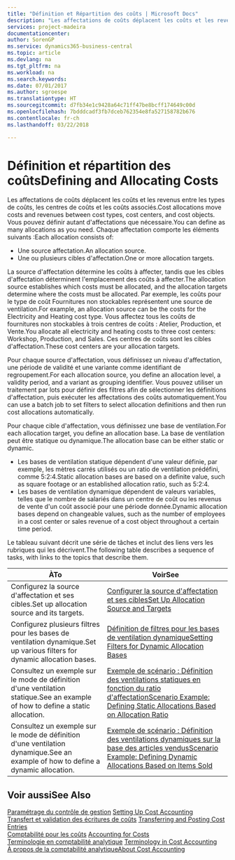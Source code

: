 ```yaml
---
title: "Définition et Répartition des coûts | Microsoft Docs"
description: "Les affectations de coûts déplacent les coûts et les revenus entre les types de coûts, les centres de coûts et les coûts associés. Vous pouvez définir autant d'affectations que nécessaire."
services: project-madeira
documentationcenter: 
author: SorenGP
ms.service: dynamics365-business-central
ms.topic: article
ms.devlang: na
ms.tgt_pltfrm: na
ms.workload: na
ms.search.keywords: 
ms.date: 07/01/2017
ms.author: sgroespe
ms.translationtype: HT
ms.sourcegitcommit: d7fb34e1c9428a64c71ff47be8bcff174649c00d
ms.openlocfilehash: 7bdddcadf3fb7dceb762354e8fa527158782b676
ms.contentlocale: fr-ch
ms.lasthandoff: 03/22/2018

---
```

# <a name="defining-and-allocating-costs"></a><span data-ttu-id="2f59b-104">Définition et répartition des coûts</span><span class="sxs-lookup"><span data-stu-id="2f59b-104">Defining and Allocating Costs</span></span>
<span data-ttu-id="2f59b-105">Les affectations de coûts déplacent les coûts et les revenus entre les types de coûts, les centres de coûts et les coûts associés.</span><span class="sxs-lookup"><span data-stu-id="2f59b-105">Cost allocations move costs and revenues between cost types, cost centers, and cost objects.</span></span> <span data-ttu-id="2f59b-106">Vous pouvez définir autant d'affectations que nécessaire.</span><span class="sxs-lookup"><span data-stu-id="2f59b-106">You can define as many allocations as you need.</span></span> <span data-ttu-id="2f59b-107">Chaque affectation comporte les éléments suivants :</span><span class="sxs-lookup"><span data-stu-id="2f59b-107">Each allocation consists of:</span></span>  

-   <span data-ttu-id="2f59b-108">Une source affectation.</span><span class="sxs-lookup"><span data-stu-id="2f59b-108">An allocation source.</span></span>  
-   <span data-ttu-id="2f59b-109">Une ou plusieurs cibles d'affectation.</span><span class="sxs-lookup"><span data-stu-id="2f59b-109">One or more allocation targets.</span></span>  

<span data-ttu-id="2f59b-110">La source d'affectation détermine les coûts à affecter, tandis que les cibles d'affectation déterminent l'emplacement des coûts à affecter.</span><span class="sxs-lookup"><span data-stu-id="2f59b-110">The allocation source establishes which costs must be allocated, and the allocation targets determine where the costs must be allocated.</span></span> <span data-ttu-id="2f59b-111">Par exemple, les coûts pour le type de coût Fournitures non stockables représentent une source de ventilation.</span><span class="sxs-lookup"><span data-stu-id="2f59b-111">For example, an allocation source can be the costs for the Electricity and Heating cost type.</span></span> <span data-ttu-id="2f59b-112">Vous affectez tous les coûts de fournitures non stockables à trois centres de coûts : Atelier, Production, et Vente.</span><span class="sxs-lookup"><span data-stu-id="2f59b-112">You allocate all electricity and heating costs to three cost centers: Workshop, Production, and Sales.</span></span> <span data-ttu-id="2f59b-113">Ces centres de coûts sont les cibles d'affectation.</span><span class="sxs-lookup"><span data-stu-id="2f59b-113">These cost centers are your allocation targets.</span></span>  

<span data-ttu-id="2f59b-114">Pour chaque source d'affectation, vous définissez un niveau d'affectation, une période de validité et une variante comme identifiant de regroupement.</span><span class="sxs-lookup"><span data-stu-id="2f59b-114">For each allocation source, you define an allocation level, a validity period, and a variant as grouping identifier.</span></span> <span data-ttu-id="2f59b-115">Vous pouvez utiliser un traitement par lots pour définir des filtres afin de sélectionner les définitions d'affectation, puis exécuter les affectations des coûts automatiquement.</span><span class="sxs-lookup"><span data-stu-id="2f59b-115">You can use a batch job to set filters to select allocation definitions and then run cost allocations automatically.</span></span>  

<span data-ttu-id="2f59b-116">Pour chaque cible d'affectation, vous définissez une base de ventilation.</span><span class="sxs-lookup"><span data-stu-id="2f59b-116">For each allocation target, you define an allocation base.</span></span> <span data-ttu-id="2f59b-117">La base de ventilation peut être statique ou dynamique.</span><span class="sxs-lookup"><span data-stu-id="2f59b-117">The allocation base can be either static or dynamic.</span></span>  

-   <span data-ttu-id="2f59b-118">Les bases de ventilation statique dépendent d'une valeur définie, par exemple, les mètres carrés utilisés ou un ratio de ventilation prédéfini, comme 5:2:4.</span><span class="sxs-lookup"><span data-stu-id="2f59b-118">Static allocation bases are based on a definite value, such as square footage or an established allocation ratio, such as 5:2:4.</span></span>  
-   <span data-ttu-id="2f59b-119">Les bases de ventilation dynamique dépendent de valeurs variables, telles que le nombre de salariés dans un centre de coût ou les revenus de vente d'un coût associé pour une période donnée.</span><span class="sxs-lookup"><span data-stu-id="2f59b-119">Dynamic allocation bases depend on changeable values, such as the number of employees in a cost center or sales revenue of a cost object throughout a certain time period.</span></span>  

<span data-ttu-id="2f59b-120">Le tableau suivant décrit une série de tâches et inclut des liens vers les rubriques qui les décrivent.</span><span class="sxs-lookup"><span data-stu-id="2f59b-120">The following table describes a sequence of tasks, with links to the topics that describe them.</span></span>

|<span data-ttu-id="2f59b-121">À</span><span class="sxs-lookup"><span data-stu-id="2f59b-121">To</span></span>|<span data-ttu-id="2f59b-122">Voir</span><span class="sxs-lookup"><span data-stu-id="2f59b-122">See</span></span>|  
|--------|---------|  
|<span data-ttu-id="2f59b-123">Configurez la source d'affectation et ses cibles.</span><span class="sxs-lookup"><span data-stu-id="2f59b-123">Set up allocation source and its targets.</span></span>|[<span data-ttu-id="2f59b-124">Configurer la source d'affectation et ses cibles</span><span class="sxs-lookup"><span data-stu-id="2f59b-124">Set Up Allocation Source and Targets</span></span>](finance-how-to-set-up-allocation-source-and-targets.md)|  
|<span data-ttu-id="2f59b-125">Configurez plusieurs filtres pour les bases de ventilation dynamique.</span><span class="sxs-lookup"><span data-stu-id="2f59b-125">Set up various filters for dynamic allocation bases.</span></span>|[<span data-ttu-id="2f59b-126">Définition de filtres pour les bases de ventilation dynamique</span><span class="sxs-lookup"><span data-stu-id="2f59b-126">Setting Filters for Dynamic Allocation Bases</span></span>](finance-setting-filters-for-dynamic-allocation-bases.md)|  
|<span data-ttu-id="2f59b-127">Consultez un exemple sur le mode de définition d'une ventilation statique.</span><span class="sxs-lookup"><span data-stu-id="2f59b-127">See an example of how to define a static allocation.</span></span>|[<span data-ttu-id="2f59b-128">Exemple de scénario : Définition des ventilations statiques en fonction du ratio d'affectation</span><span class="sxs-lookup"><span data-stu-id="2f59b-128">Scenario Example: Defining Static Allocations Based on Allocation Ratio</span></span>](finance-scenario-example-defining-static-allocations-based-on-allocation-ratio.md)|  
|<span data-ttu-id="2f59b-129">Consultez un exemple sur le mode de définition d'une ventilation dynamique.</span><span class="sxs-lookup"><span data-stu-id="2f59b-129">See an example of how to define a dynamic allocation.</span></span>|[<span data-ttu-id="2f59b-130">Exemple de scénario : Définition des ventilations dynamiques sur la base des articles vendus</span><span class="sxs-lookup"><span data-stu-id="2f59b-130">Scenario Example: Defining Dynamic Allocations Based on Items Sold</span></span>](finance-scenario-example-defining-dynamic-allocations-based-on-items-sold.md)|  

## <a name="see-also"></a><span data-ttu-id="2f59b-131">Voir aussi</span><span class="sxs-lookup"><span data-stu-id="2f59b-131">See Also</span></span>  
 <span data-ttu-id="2f59b-132">[Paramétrage du contrôle de gestion](finance-set-up-cost-accounting.md) </span><span class="sxs-lookup"><span data-stu-id="2f59b-132">[Setting Up Cost Accounting](finance-set-up-cost-accounting.md) </span></span>  
 <span data-ttu-id="2f59b-133">[Transfert et validation des écritures de coûts](finance-transfer-and-post-cost-entries.md) </span><span class="sxs-lookup"><span data-stu-id="2f59b-133">[Transferring and Posting Cost Entries](finance-transfer-and-post-cost-entries.md) </span></span>  
 <span data-ttu-id="2f59b-134">[Comptabilité pour les coûts](finance-manage-cost-accounting.md) </span><span class="sxs-lookup"><span data-stu-id="2f59b-134">[Accounting for Costs](finance-manage-cost-accounting.md) </span></span>  
 <span data-ttu-id="2f59b-135">[Terminologie en comptabilité analytique](finance-terminology-in-cost-accounting.md) </span><span class="sxs-lookup"><span data-stu-id="2f59b-135">[Terminology in Cost Accounting](finance-terminology-in-cost-accounting.md) </span></span>  
 [<span data-ttu-id="2f59b-136">À propos de la comptabilité analytique</span><span class="sxs-lookup"><span data-stu-id="2f59b-136">About Cost Accounting</span></span>](finance-about-cost-accounting.md)

